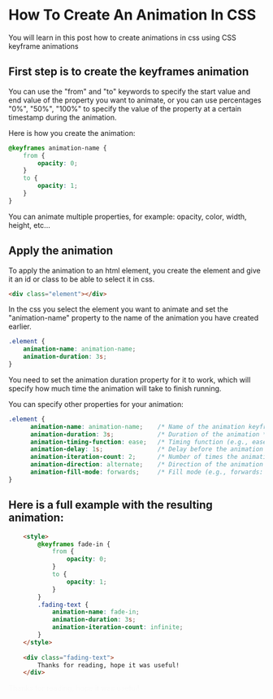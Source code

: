 
# How To Create An Animation In CSS

You will learn in this post how to create animations in css using CSS keyframe animations

## First step is to create the keyframes animation

You can use the "from" and "to" keywords to specify the start value and end value of the property you want to animate, or you can use percentages "0%", "50%", "100%" to specify the value of the property at a certain timestamp during the animation.

Here is how you create the animation:
```css
@keyframes animation-name {
    from {
        opacity: 0;
    }
    to {
        opacity: 1;
    }
}
```


You can animate multiple properties, for example: opacity, color, width, height, etc...

## Apply the animation
To apply the animation to an html element, you create the element and give it an id or class to be able to select it in css. 

```html
<div class="element"></div>
```

In the css you select the element you want to animate and set the "animation-name" property to the name of the animation you have created earlier. 

```css
.element {
    animation-name: animation-name;
    animation-duration: 3s;
}
```

You need to set the animation duration property for it to work, which will specify how much time the animation will take to finish running.

You can specify other properties for your animation:

```css
.element {
      animation-name: animation-name;    /* Name of the animation keyframes */
      animation-duration: 3s;            /* Duration of the animation */
      animation-timing-function: ease;   /* Timing function (e.g., ease, ease-in, ease-out, linear) */
      animation-delay: 1s;               /* Delay before the animation starts */
      animation-iteration-count: 2;      /* Number of times the animation should run */
      animation-direction: alternate;    /* Direction of the animation (e.g., alternate, reverse) */
      animation-fill-mode: forwards;     /* Fill mode (e.g., forwards: the value of the properties animated will keep the last value after the animation finishes) */
}
```

## Here is a full example with the resulting animation:

```html
    <style>
        @keyframes fade-in {
            from {
                opacity: 0;
            }
            to {
                opacity: 1;
            }
        }
        .fading-text {
            animation-name: fade-in;
            animation-duration: 3s;
            animation-iteration-count: infinite;
        }
    </style>
    
    <div class="fading-text">
        Thanks for reading, hope it was useful!
    </div>

```


<style>
    @keyframes fade-in {
        from {
            opacity: 0;
        }
        to {
            opacity: 1;
        }
    }
    .fading-text {
        animation-name: fade-in;
        animation-duration: 3s; animation-iteration-count: infinite;
    }
</style>

<div class="fading-text">
    Thanks for reading, hope it was useful!
</div>